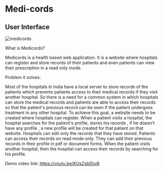 # Medi-cords

## User Interface 
![medicords](https://user-images.githubusercontent.com/83568576/135726337-9f510f62-e9fa-40cb-8229-52f64378bec7.jpeg)


What is Medicords?

Medicords is a health based web application. It is a website where hospitals can register and store records of their patients and even patients can view their prescription in a read only mode.


Problem it solves:

Most of the hospitals in India have a local server to store records of the patients which prevents patients access to their medical records if they visit another hospital. So there is a need for a common system in which hospitals can store the medical records and patients are able to access their records so that the patient's previous record can be seen if the patient undergoes treatment in any other hospital. To achieve this goal, a website needs to be created where hospitals can register. When a patient visits a hospital, the hospital searches for the patient's profile, stores his records , if he doesn't have any profile , a new profile will be created for that patient on that website. Hospitals can edit only the records that they have stored. Patients can access their records on read mode only. They can add their previous records in their profile in pdf or document forms. When the patient visits another hospital, then the hospital can access their records by searching for his profile.


Demo video link:
https://youtu.be/KUsZsblDuj8

